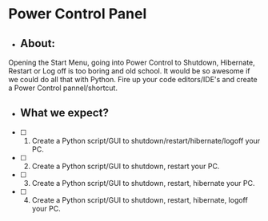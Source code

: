 # Power Control Panel

- ## About:
Opening the Start Menu, going into Power Control to Shutdown, Hibernate, Restart or Log off is too boring and old school. It would be so awesome if we could do all that with Python.
Fire up your code editors/IDE's and create a Power Control pannel/shortcut.


- ## What we expect?
- [ ] 1) Create a Python script/GUI to shutdown/restart/hibernate/logoff your PC.
- [ ] 2) Create a Python script/GUI to shutdown, restart your PC.
- [ ] 3) Create a Python script/GUI to shutdown, restart, hibernate your PC. 
- [ ] 4) Create a Python script/GUI to shutdown, restart, hibernate, logoff your PC.
